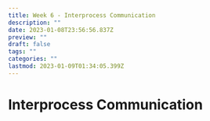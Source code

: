 ```yaml
---
title: Week 6 - Interprocess Communication
description: ""
date: 2023-01-08T23:56:56.837Z
preview: ""
draft: false
tags: ""
categories: ""
lastmod: 2023-01-09T01:34:05.399Z
---
```

# Interprocess Communication